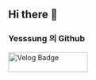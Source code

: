 ## Hi there 👋
### Yesssung 의 Github

<a href="https://velog.io/@cjsrnr0504/posts">
  <img src="https://img.shields.io/badge/Velog-00A97F?style=flat-square&logo=Velog&logoColor=white" alt="Velog Badge" width="160" height="40">
</a>


<!--
[Typing SVG](https://readme-typing-svg.demolab.com/?lines=Hi;This is Yesssung's Github)](https://git.io/typing-svg)
**Yesssung/Yesssung** is a ✨ _special_ ✨ repository because its `README.md` (this file) appears on your GitHub profile.

Here are some ideas to get you started:

- 🔭 I’m currently working on ...
- 🌱 I’m currently learning ...
- 👯 I’m looking to collaborate on ...
- 🤔 I’m looking for help with ...
- 💬 Ask me about ...
- 📫 How to reach me: ...
- 😄 Pronouns: ...
- ⚡ Fun fact: ...
-->

